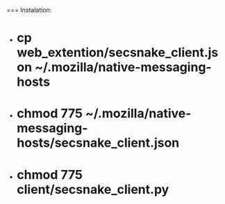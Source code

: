 === Instalation:
- # cp web_extention/secsnake_client.json ~/.mozilla/native-messaging-hosts
- # chmod 775 ~/.mozilla/native-messaging-hosts/secsnake_client.json
- # chmod 775 client/secsnake_client.py